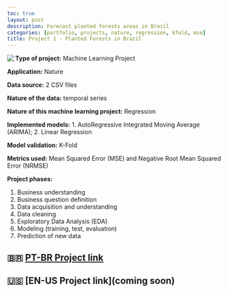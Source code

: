 ```yaml
---
toc: true
layout: post
description: Forecast planted forests areas in Brazil 
categories: [portfolio, projects, nature, regression, kfold, mse]
title: Project 1 - Planted Forests in Brazil
---
```


<img align="left" src="https://i2.wp.com/treevia.com.br/wp-content/uploads/2020/08/website-blog-imagem-de-fundo.jpg"/>

**Type of project:** Machine Learning Project

**Application:** Nature

**Data source:** 2 CSV files

**Nature of the data:** temporal series

**Nature of this machine learning project:** Regression

**Implemented models:** 1. AutoRegressive Integrated Moving Average (ARIMA); 2. Linear Regression

**Model validation:** K-Fold

**Metrics used:** Mean Squared Error (MSE) and Negative Root Mean Squared Error (NRMSE)

**Project phases:**
1. Business understanding
2. Business question definition
3. Data acquisition and understanding
4. Data cleaning
5. Exploratory Data Analysis (EDA)
6. Modeling (training, test, evaluation)
7. Prediction of new data

## 🇧🇷 [PT-BR Project link](https://nbviewer.jupyter.org/github/Andygrammer/FlorestasPlantadas/blob/main/FlorestasPlantadas_Pred.ipynb) 
## 🇺🇸 [EN-US Project link](coming soon) 
